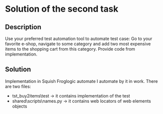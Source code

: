 # Solution of the second task

## Description
Use your preferred test automation tool to automate test case: Go to your favorite e-shop, navigate to some category and add two most expensive items to the shopping cart from this category. Provide code from implementation.

## Solution
Implementation in Squish Froglogic automate I automate by it in work.
There are two files:
  * tst_buy2items\test -> it contains implementation of the test
  * shared\scripts\names.py -> it contains web locators of web elements objects
